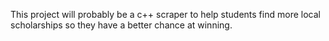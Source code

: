 This project will probably be a c++ scraper to help students find more local scholarships so they have a better chance at winning.
